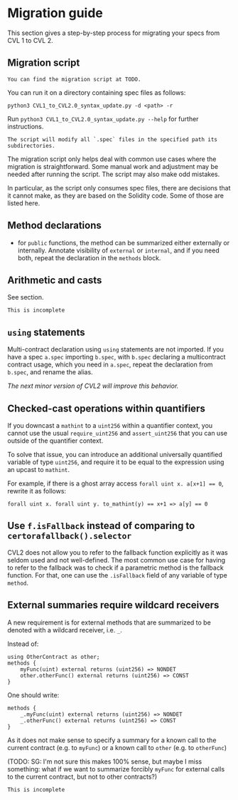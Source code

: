 Migration guide
===============

This section gives a step-by-step process for migrating your specs from CVL 1 to
CVL 2.

## Migration script

```{todo}
You can find the migration script at TODO.
```

You can run it on a directory containing spec files as follows:

```
python3 CVL1_to_CVL2.0_syntax_update.py -d <path> -r
```

Run `python3 CVL1_to_CVL2.0_syntax_update.py --help` for further instructions.

```{todo}
The script will modify all `.spec` files in the specified path its
subdirectories.
```

The migration script only helps deal with common use cases where the
migration is straightforward. Some manual work and adjustment may be needed
after running the script. The script may also make odd mistakes. 

In particular, as the script only consumes spec files, there are decisions that
it cannot make, as they are based on the Solidity code. Some of those are
listed here.

## Method declarations

- for `public` functions, the method can be summarized either externally or
  internally. Annotate visibility of `external` or `internal`, and if you need
  both, repeat the declaration in the `methods` block.

## Arithmetic and casts

See <changes> section.

```{todo}
This is incomplete
```

## `using` statements

Multi-contract declaration using `using` statements are not imported.  If you
have a spec `a.spec` importing `b.spec`, with `b.spec` declaring a
multicontract contract usage, which you need in `a.spec`, repeat the
declaration from `b.spec`, and rename the alias.

_The next minor version of CVL2 will improve this behavior._


## Checked-cast operations within quantifiers

If you downcast a `mathint` to a `uint256` within a quantifier context, you
cannot use the usual `require_uint256` and `assert_uint256` that you can use
outside of the quantifier context.

To solve that issue, you can introduce an additional universally quantified
variable of type `uint256`, and require it to be equal to the expression using
an upcast to `mathint`.

For example, if there is a ghost array access `forall uint x. a[x+1] == 0`,
rewrite it as follows:

```cvl
forall uint x. forall uint y. to_mathint(y) == x+1 => a[y] == 0
```

## Use `f.isFallback` instead of comparing to `certorafallback().selector`

CVL2 does not allow you to refer to the fallback function explicitly as it was
seldom used and not well-defined. The most common use case for having to refer
to the fallback was to check if a parametric method is the fallback function.
For that, one can use the `.isFallback` field of any variable of type `method`.

## External summaries require wildcard receivers

A new requirement is for external methods that are summarized to be denoted
with a wildcard receiver, i.e. `_`.

Instead of:
```cvl
using OtherContract as other;
methods {
    myFunc(uint) external returns (uint256) => NONDET
    other.otherFunc() external returns (uint256) => CONST
}
```

One should write:
```cvl
methods {
    _.myFunc(uint) external returns (uint256) => NONDET
    _.otherFunc() external returns (uint256) => CONST
}
```

As it does not make sense to specify a summary for a known call to the current
contract (e.g. to `myFunc`) or a known call to `other` (e.g. to `otherFunc`)

(TODO: SG: I'm not sure this makes 100% sense, but maybe I miss something: what
if we want to summarize forcibly `myFunc` for external calls to the current
contract, but not to other contracts?)

```{todo}
This is incomplete
```

